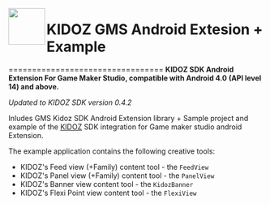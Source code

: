 <a href="url"><img src="https://github.com/Kidoz-SDK/Kidoz_Android_SDK_Example/blob/master/graphics/App%20icon.png" align="left" height="72" width="72" ></a>

# KIDOZ GMS Android Extesion + Example
=================================
**KIDOZ SDK Android Extension For Game Maker Studio, compatible with Android 4.0 (API level 14) and above.** 

*Updated to KIDOZ SDK version 0.4.2*
 
Inludes GMS Kidoz SDK Android Extension library + Sample project and example of the [KIDOZ](http://www.kidoz.net) SDK integration for Game maker studio android Extension.

The example application contains the following creative tools:
* KIDOZ's Feed view (+Family) content tool - the `FeedView`
* KIDOZ's Panel view (+Family) content tool - the `PanelView`
* KIDOZ's Banner view  content tool - the `KidozBanner`
* KIDOZ's Flexi Point view content tool - the `FlexiView`
